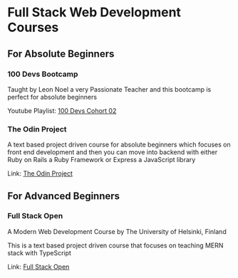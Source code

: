 # Full Stack Web Development Courses

## For Absolute Beginners

### 100 Devs Bootcamp

Taught by Leon Noel a very Passionate Teacher and this bootcamp is perfect for absolute beginners

Youtube Playlist: [100 Devs Cohort 02](https://www.youtube.com/playlist?list=PLBf-QcbaigsJysJ-KFZvLGJvvW-3sfk1S)

### The Odin Project

A text based project driven course for absolute beginners which focuses on front end development and then you can move into backend with either Ruby on Rails a Ruby Framework or Express a JavaScript library

Link: [The Odin Project](https://www.theodinproject.com/)

## For Advanced Beginners

### Full Stack Open

A Modern Web Development Course by The University of Helsinki, Finland

This is a text based project driven course that focuses on teaching MERN stack with TypeScript

Link: [Full Stack Open](https://fullstackopen.com/)
